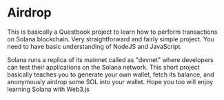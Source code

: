 # Airdrop

This is basically a Questbook project to learn how to perform transactions on Solana blockchain. Very straightforward and fairly simple project. You need to have basic understanding of NodeJS and JavaScript.

Solana runs a replica of its mainnet called as "devnet" where developers can test their applications on the Solana network. This short project basically teaches you to generate your own wallet, fetch its balance, and anonymously airdrop some SOL into your wallet. Hope you too will enjoy learning Solana with Web3.js
